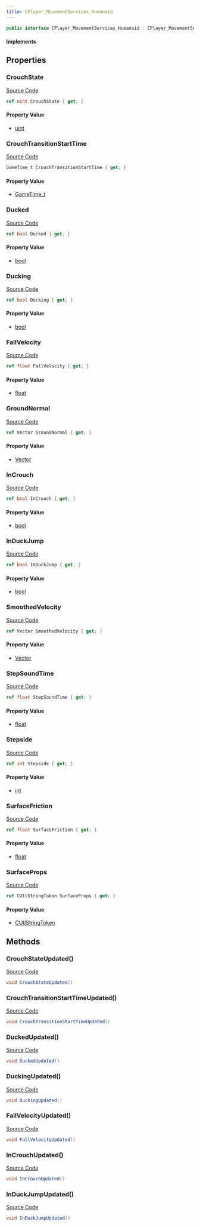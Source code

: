```yaml
---
title: CPlayer_MovementServices_Humanoid
---
```


```csharp
public interface CPlayer_MovementServices_Humanoid : CPlayer_MovementServices, CPlayerPawnComponent, ISchemaClass<CPlayerPawnComponent>, ISchemaClass<CPlayer_MovementServices>, ISchemaClass<CPlayer_MovementServices_Humanoid>, ISchemaField, ISchemaClass, INativeHandle
```

#### Implements

## Properties

### CrouchState

[Source Code](https://github.com/swiftly-solution/swiftlys2/blob/beta/managed/src/SwiftlyS2.Generated/Schemas/Interfaces/CPlayer_MovementServices_Humanoid.cs#L22)

```csharp
ref uint CrouchState { get; }
```

#### Property Value

- [uint](https://learn.microsoft.com/dotnet/api/system.uint32)

### CrouchTransitionStartTime

[Source Code](https://github.com/swiftly-solution/swiftlys2/blob/beta/managed/src/SwiftlyS2.Generated/Schemas/Interfaces/CPlayer_MovementServices_Humanoid.cs#L24)

```csharp
GameTime_t CrouchTransitionStartTime { get; }
```

#### Property Value

- [GameTime_t](/docs/api/shared/schemadefinitions/gametime_t)

### Ducked

[Source Code](https://github.com/swiftly-solution/swiftlys2/blob/beta/managed/src/SwiftlyS2.Generated/Schemas/Interfaces/CPlayer_MovementServices_Humanoid.cs#L26)

```csharp
ref bool Ducked { get; }
```

#### Property Value

- [bool](https://learn.microsoft.com/dotnet/api/system.boolean)

### Ducking

[Source Code](https://github.com/swiftly-solution/swiftlys2/blob/beta/managed/src/SwiftlyS2.Generated/Schemas/Interfaces/CPlayer_MovementServices_Humanoid.cs#L28)

```csharp
ref bool Ducking { get; }
```

#### Property Value

- [bool](https://learn.microsoft.com/dotnet/api/system.boolean)

### FallVelocity

[Source Code](https://github.com/swiftly-solution/swiftlys2/blob/beta/managed/src/SwiftlyS2.Generated/Schemas/Interfaces/CPlayer_MovementServices_Humanoid.cs#L18)

```csharp
ref float FallVelocity { get; }
```

#### Property Value

- [float](https://learn.microsoft.com/dotnet/api/system.single)

### GroundNormal

[Source Code](https://github.com/swiftly-solution/swiftlys2/blob/beta/managed/src/SwiftlyS2.Generated/Schemas/Interfaces/CPlayer_MovementServices_Humanoid.cs#L32)

```csharp
ref Vector GroundNormal { get; }
```

#### Property Value

- [Vector](/docs/api/shared/natives/vector)

### InCrouch

[Source Code](https://github.com/swiftly-solution/swiftlys2/blob/beta/managed/src/SwiftlyS2.Generated/Schemas/Interfaces/CPlayer_MovementServices_Humanoid.cs#L20)

```csharp
ref bool InCrouch { get; }
```

#### Property Value

- [bool](https://learn.microsoft.com/dotnet/api/system.boolean)

### InDuckJump

[Source Code](https://github.com/swiftly-solution/swiftlys2/blob/beta/managed/src/SwiftlyS2.Generated/Schemas/Interfaces/CPlayer_MovementServices_Humanoid.cs#L30)

```csharp
ref bool InDuckJump { get; }
```

#### Property Value

- [bool](https://learn.microsoft.com/dotnet/api/system.boolean)

### SmoothedVelocity

[Source Code](https://github.com/swiftly-solution/swiftlys2/blob/beta/managed/src/SwiftlyS2.Generated/Schemas/Interfaces/CPlayer_MovementServices_Humanoid.cs#L40)

```csharp
ref Vector SmoothedVelocity { get; }
```

#### Property Value

- [Vector](/docs/api/shared/natives/vector)

### StepSoundTime

[Source Code](https://github.com/swiftly-solution/swiftlys2/blob/beta/managed/src/SwiftlyS2.Generated/Schemas/Interfaces/CPlayer_MovementServices_Humanoid.cs#L16)

```csharp
ref float StepSoundTime { get; }
```

#### Property Value

- [float](https://learn.microsoft.com/dotnet/api/system.single)

### Stepside

[Source Code](https://github.com/swiftly-solution/swiftlys2/blob/beta/managed/src/SwiftlyS2.Generated/Schemas/Interfaces/CPlayer_MovementServices_Humanoid.cs#L38)

```csharp
ref int Stepside { get; }
```

#### Property Value

- [int](https://learn.microsoft.com/dotnet/api/system.int32)

### SurfaceFriction

[Source Code](https://github.com/swiftly-solution/swiftlys2/blob/beta/managed/src/SwiftlyS2.Generated/Schemas/Interfaces/CPlayer_MovementServices_Humanoid.cs#L34)

```csharp
ref float SurfaceFriction { get; }
```

#### Property Value

- [float](https://learn.microsoft.com/dotnet/api/system.single)

### SurfaceProps

[Source Code](https://github.com/swiftly-solution/swiftlys2/blob/beta/managed/src/SwiftlyS2.Generated/Schemas/Interfaces/CPlayer_MovementServices_Humanoid.cs#L36)

```csharp
ref CUtlStringToken SurfaceProps { get; }
```

#### Property Value

- [CUtlStringToken](/docs/api/shared/natives/cutlstringtoken)

## Methods

### CrouchStateUpdated()

[Source Code](https://github.com/swiftly-solution/swiftlys2/blob/beta/managed/src/SwiftlyS2.Generated/Schemas/Interfaces/CPlayer_MovementServices_Humanoid.cs#L44)

```csharp
void CrouchStateUpdated()
```

### CrouchTransitionStartTimeUpdated()

[Source Code](https://github.com/swiftly-solution/swiftlys2/blob/beta/managed/src/SwiftlyS2.Generated/Schemas/Interfaces/CPlayer_MovementServices_Humanoid.cs#L45)

```csharp
void CrouchTransitionStartTimeUpdated()
```

### DuckedUpdated()

[Source Code](https://github.com/swiftly-solution/swiftlys2/blob/beta/managed/src/SwiftlyS2.Generated/Schemas/Interfaces/CPlayer_MovementServices_Humanoid.cs#L46)

```csharp
void DuckedUpdated()
```

### DuckingUpdated()

[Source Code](https://github.com/swiftly-solution/swiftlys2/blob/beta/managed/src/SwiftlyS2.Generated/Schemas/Interfaces/CPlayer_MovementServices_Humanoid.cs#L47)

```csharp
void DuckingUpdated()
```

### FallVelocityUpdated()

[Source Code](https://github.com/swiftly-solution/swiftlys2/blob/beta/managed/src/SwiftlyS2.Generated/Schemas/Interfaces/CPlayer_MovementServices_Humanoid.cs#L42)

```csharp
void FallVelocityUpdated()
```

### InCrouchUpdated()

[Source Code](https://github.com/swiftly-solution/swiftlys2/blob/beta/managed/src/SwiftlyS2.Generated/Schemas/Interfaces/CPlayer_MovementServices_Humanoid.cs#L43)

```csharp
void InCrouchUpdated()
```

### InDuckJumpUpdated()

[Source Code](https://github.com/swiftly-solution/swiftlys2/blob/beta/managed/src/SwiftlyS2.Generated/Schemas/Interfaces/CPlayer_MovementServices_Humanoid.cs#L48)

```csharp
void InDuckJumpUpdated()
```

